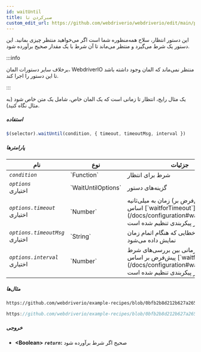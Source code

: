 ```yaml
---
id: waitUntil
title: صبرکردن تا
custom_edit_url: https://github.com/webdriverio/webdriverio/edit/main/packages/webdriverio/src/commands/element/waitUntil.ts
---
```


این دستور انتظار، سلاح همه‌منظوره شما است اگر می‌خواهید منتظر چیزی بمانید. این دستور یک شرط می‌گیرد و منتظر می‌ماند تا آن شرط با یک مقدار صحیح برآورده شود.

:::info

برخلاف سایر دستورات المان، WebdriverIO منتظر نمی‌ماند که المان وجود داشته باشد تا این دستور را اجرا کند.

:::

یک مثال رایج، انتظار تا زمانی است که یک المان خاص، شامل یک متن خاص شود (به مثال نگاه کنید).

##### استفاده

```js
$(selector).waitUntil(condition, { timeout, timeoutMsg, interval })
```

##### پارامترها

<table>
  <thead>
    <tr>
      <th>نام</th><th>نوع</th><th>جزئیات</th>
    </tr>
  </thead>
  <tbody>
    <tr>
      <td><code><var>condition</var></code></td>
      <td>`Function`</td>
      <td>شرط برای انتظار</td>
    </tr>
    <tr>
      <td><code><var>options</var></code><br /><span className="label labelWarning">اختیاری</span></td>
      <td>`WaitUntilOptions`</td>
      <td>گزینه‌های دستور</td>
    </tr>
    <tr>
      <td><code><var>options.timeout</var></code><br /><span className="label labelWarning">اختیاری</span></td>
      <td>`Number`</td>
      <td>زمان به میلی‌ثانیه (مقدار پیش‌فرض بر اساس [`waitforTimeout`](/docs/configuration#waitfortimeout) در پیکربندی تنظیم شده است)</td>
    </tr>
    <tr>
      <td><code><var>options.timeoutMsg</var></code><br /><span className="label labelWarning">اختیاری</span></td>
      <td>`String`</td>
      <td>پیام خطایی که هنگام اتمام زمان waitUntil نمایش داده می‌شود</td>
    </tr>
    <tr>
      <td><code><var>options.interval</var></code><br /><span className="label labelWarning">اختیاری</span></td>
      <td>`Number`</td>
      <td>فاصله زمانی بین بررسی‌های شرط (مقدار پیش‌فرض بر اساس [`waitforInterval`](/docs/configuration#waitforinterval) در پیکربندی تنظیم شده است)</td>
    </tr>
  </tbody>
</table>

##### مثال‌ها

```html reference title="index.html" useHTTPS
https://github.com/webdriverio/example-recipes/blob/0bfb2b8d212b627a2659b10f4449184b657e1d59/waitUntil/index.html#L3-L8
```

```js reference title="waitUntilExample.js" useHTTPS
https://github.com/webdriverio/example-recipes/blob/0bfb2b8d212b627a2659b10f4449184b657e1d59/waitUntil/waitUntilExample.js#L6-L14
```

##### خروجی

- **&lt;Boolean&gt;**
            **<code><var>return</var></code>:** صحیح اگر شرط برآورده شود